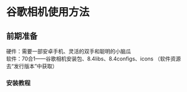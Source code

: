 # 谷歌相机使用方法

## 前期准备
硬件：需要一部安卓手机、灵活的双手和聪明的小脑瓜<br>
软件：70合1——谷歌相机安装包、8.4libs、8.4configs、icons
（软件资源去“发行版本”中获取）

### 安装教程
